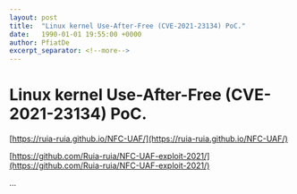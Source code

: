 ```yaml
---
layout: post
title:  "Linux kernel Use-After-Free (CVE-2021-23134) PoC."
date:   1990-01-01 19:55:00 +0000
author: PfiatDe
excerpt_separator: <!--more-->
---
```


# Linux kernel Use-After-Free (CVE-2021-23134) PoC.

[https://ruia-ruia.github.io/NFC-UAF/](https://ruia-ruia.github.io/NFC-UAF/)

[https://github.com/Ruia-ruia/NFC-UAF-exploit-2021/](https://github.com/Ruia-ruia/NFC-UAF-exploit-2021/)

...
<!--more-->

